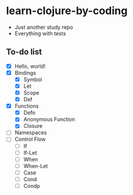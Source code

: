 # learn-clojure-by-coding
* Just another study repo
* Everything with tests


## To-do list

* [x] Hello, world!
* [x] Bindings
  * [x] Symbol
  * [x] Let
  * [x] Scope
  * [x] Def
* [x] Functions
  * [x] Defn
  * [x] Anonymous Function
  * [x] Closure
* [ ] Namespaces
* [ ] Control Flow
  * [ ] If
  * [ ] If-Let
  * [ ] When
  * [ ] When-Let
  * [ ] Case
  * [ ] Cond
  * [ ] Condp
